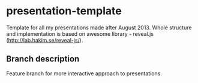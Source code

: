 # presentation-template

Template for all my presentations made after August 2013. Whole structure and implementation is based on awesome library - reveal.js (http://lab.hakim.se/reveal-js/).

## Branch description

Feature branch for more interactive approach to presentations.
